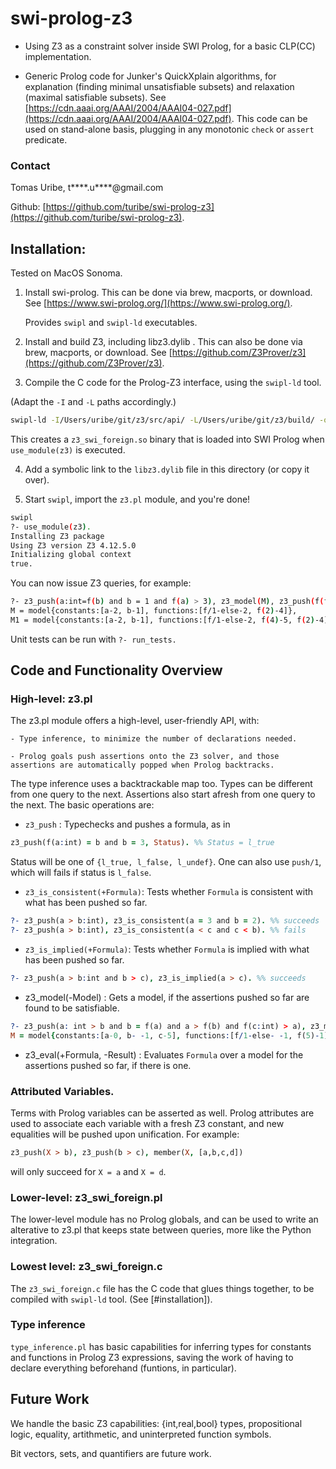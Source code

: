 # swi-prolog-z3

- Using Z3 as a constraint solver inside SWI Prolog, for a basic CLP(CC) implementation.

- Generic Prolog code for Junker's QuickXplain algorithms, for explanation (finding minimal unsatisfiable subsets) and relaxation (maximal satisfiable subsets).
See [https://cdn.aaai.org/AAAI/2004/AAAI04-027.pdf](https://cdn.aaai.org/AAAI/2004/AAAI04-027.pdf).
This code can be used on stand-alone basis, plugging in any monotonic `check` or `assert` predicate.


### Contact

Tomas Uribe, t****.u****@gmail.com

Github: [https://github.com/turibe/swi-prolog-z3](https://github.com/turibe/swi-prolog-z3).


## Installation:

Tested on MacOS Sonoma.

1. Install swi-prolog. This can be done via brew, macports, or download. See [https://www.swi-prolog.org/](https://www.swi-prolog.org/).

   Provides `swipl` and `swipl-ld` executables.

2. Install and build Z3, including libz3.dylib . This can also be done via brew, macports, or download.
See [https://github.com/Z3Prover/z3](https://github.com/Z3Prover/z3).

3. Compile the C code for the Prolog-Z3 interface, using the `swipl-ld` tool.

(Adapt the `-I` and `-L` paths accordingly.)

```bash
swipl-ld -I/Users/uribe/git/z3/src/api/ -L/Users/uribe/git/z3/build/ -o z3_swi_foreign -shared z3_swi_foreign.c -lz3
```

This creates a `z3_swi_foreign.so` binary that is loaded into SWI Prolog when `use_module(z3)` is executed.

4. Add a symbolic link to the `libz3.dylib` file in this directory (or copy it over).

5. Start `swipl`, import the `z3.pl` module, and you're done!

```bash
swipl
?- use_module(z3).
Installing Z3 package
Using Z3 version Z3 4.12.5.0
Initializing global context
true.
```

You can now issue Z3 queries, for example:

```bash
?- z3_push(a:int=f(b) and b = 1 and f(a) > 3), z3_model(M), z3_push(f(f(a)) = 5), z3_model(M1).
M = model{constants:[a-2, b-1], functions:[f/1-else-2, f(2)-4]},
M1 = model{constants:[a-2, b-1], functions:[f/1-else-2, f(4)-5, f(2)-4]}.
```

Unit tests can be run with `?- run_tests.`

## Code and Functionality Overview

### High-level: z3.pl

The z3.pl module offers a high-level, user-friendly API, with:

    - Type inference, to minimize the number of declarations needed.

    - Prolog goals push assertions onto the Z3 solver, and those assertions are automatically popped when Prolog backtracks.

The type inference uses a backtrackable map too. Types can be different from one query to the next. 
Assertions also start afresh from one query to the next. The basic operations are:

- `z3_push` : Typechecks and pushes a formula, as in

```prolog
z3_push(f(a:int) = b and b = 3, Status). %% Status = l_true
```

Status will be one of `{l_true, l_false, l_undef}`. One can also use `push/1`, which will fails if status is `l_false`.

- `z3_is_consistent(+Formula)`: Tests whether `Formula` is consistent with what has been pushed so far.

```prolog
?- z3_push(a > b:int), z3_is_consistent(a = 3 and b = 2). %% succeeds
?- z3_push(a > b:int), z3_is_consistent(a < c and c < b). %% fails
```

- `z3_is_implied(+Formula)`: Tests whether `Formula` is implied with what has been pushed so far.

```prolog
?- z3_push(a > b:int and b > c), z3_is_implied(a > c). %% succeeds
```

- z3_model(-Model) : Gets a model, if the assertions pushed so far are found to be satisfiable.

```prolog
?- z3_push(a: int > b and b = f(a) and a > f(b) and f(c:int) > a), z3_model(M).
M = model{constants:[a-0, b- -1, c-5], functions:[f/1-else- -1, f(5)-1]}.
```

- z3_eval(+Formula, -Result) : Evaluates `Formula` over a model for the assertions pushed so far, if there is one.

### Attributed Variables.

Terms with Prolog variables can be asserted as well. Prolog attributes are used to associate each variable with a fresh Z3 constant,
and new equalities will be pushed upon unification. For example:

```prolog
z3_push(X > b), z3_push(b > c), member(X, [a,b,c,d])
```
will only succeed for `X = a` and `X = d`.


### Lower-level: z3_swi_foreign.pl

The lower-level module has no Prolog globals, and can be used to write an alterative to z3.pl that keeps state between queries,
more like the Python integration.

### Lowest level: z3_swi_foreign.c

The `z3_swi_foreign.c` file has the C code that glues things together, to be compiled with `swipl-ld` tool.
(See [#installation]).

### Type inference

`type_inference.pl` has basic capabilities for inferring types for constants and functions in Prolog Z3 expressions, saving the work of having to declare everything beforehand (funtions, in particular).



## Future Work

We handle the basic Z3 capabilities: {int,real,bool} types, propositional logic, equality, artithmetic, and uninterpreted function symbols.

Bit vectors, sets, and quantifiers are future work.

